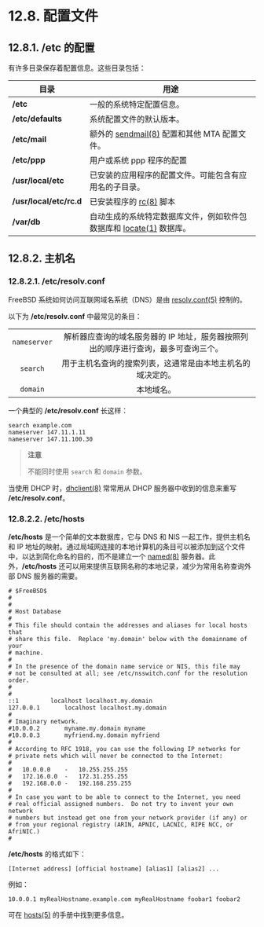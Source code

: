 # 12.8. 配置文件

## 12.8.1. **/etc** 的配置

有许多目录保存着配置信息。这些目录包括：


|目录|用途|
|------|-------|
|**/etc**|一般的系统特定配置信息。|
|**/etc/defaults**|系统配置文件的默认版本。|
|**/etc/mail**|额外的 [sendmail(8)](https://www.freebsd.org/cgi/man.cgi?query=sendmail&sektion=8&format=html) 配置和其他 MTA 配置文件。|
|**/etc/ppp**|用户或系统 ppp 程序的配置|
|**/usr/local/etc**|已安装的应用程序的配置文件。可能包含有应用名的子目录。|
|**/usr/local/etc/rc.d**|已安装程序的 [rc(8)](https://www.freebsd.org/cgi/man.cgi?query=rc&sektion=8&format=html) 脚本|
|**/var/db**|自动生成的系统特定数据库文件，例如软件包数据库和 [locate(1)](https://www.freebsd.org/cgi/man.cgi?query=locate&sektion=1&format=html) 数据库。|

## 12.8.2. 主机名

### 12.8.2.1. **/etc/resolv.conf**

FreeBSD 系统如何访问互联网域名系统（DNS）是由 [resolv.conf(5)](https://www.freebsd.org/cgi/man.cgi?query=resolv.conf&sektion=5&format=html) 控制的。

以下为 **/etc/resolv.conf** 中最常见的条目：

|||
|:---:|:----:|
|`nameserver`|解析器应查询的域名服务器的 IP 地址，服务器按照列出的顺序进行查询，最多可查询三个。|
|`search`|用于主机名查询的搜索列表，这通常是由本地主机名的域决定的。|
|`domain`|本地域名。|

一个典型的 **/etc/resolv.conf** 长这样：

```
search example.com
nameserver 147.11.1.11
nameserver 147.11.100.30
```

> **注意**
>
> 不能同时使用 `search` 和 `domain` 参数。

当使用 DHCP 时，[dhclient(8)](https://www.freebsd.org/cgi/man.cgi?query=dhclient&sektion=8&format=html) 常常用从 DHCP 服务器中收到的信息来重写 **/etc/resolv.conf**。

### 12.8.2.2. **/etc/hosts**

**/etc/hosts** 是一个简单的文本数据库，它与 DNS 和 NIS 一起工作，提供主机名和 IP 地址的映射。通过局域网连接的本地计算机的条目可以被添加到这个文件中，以达到简化命名的目的，而不是建立一个 [named(8)](https://www.freebsd.org/cgi/man.cgi?query=named&sektion=8&format=html) 服务器。此外，**/etc/hosts** 还可以用来提供互联网名称的本地记录，减少为常用名称查询外部 DNS 服务器的需要。

```
# $FreeBSD$
#
#
# Host Database
#
# This file should contain the addresses and aliases for local hosts that
# share this file.  Replace 'my.domain' below with the domainname of your
# machine.
#
# In the presence of the domain name service or NIS, this file may
# not be consulted at all; see /etc/nsswitch.conf for the resolution order.
#
#
::1			localhost localhost.my.domain
127.0.0.1		localhost localhost.my.domain
#
# Imaginary network.
#10.0.0.2		myname.my.domain myname
#10.0.0.3		myfriend.my.domain myfriend
#
# According to RFC 1918, you can use the following IP networks for
# private nets which will never be connected to the Internet:
#
#	10.0.0.0	-   10.255.255.255
#	172.16.0.0	-   172.31.255.255
#	192.168.0.0	-   192.168.255.255
#
# In case you want to be able to connect to the Internet, you need
# real official assigned numbers.  Do not try to invent your own network
# numbers but instead get one from your network provider (if any) or
# from your regional registry (ARIN, APNIC, LACNIC, RIPE NCC, or AfriNIC.)
#
```

**/etc/hosts** 的格式如下：

```
[Internet address] [official hostname] [alias1] [alias2] ...
```

例如：

```
10.0.0.1 myRealHostname.example.com myRealHostname foobar1 foobar2
```

可在 [hosts(5)](https://www.freebsd.org/cgi/man.cgi?query=hosts&sektion=5&format=html) 的手册中找到更多信息。

